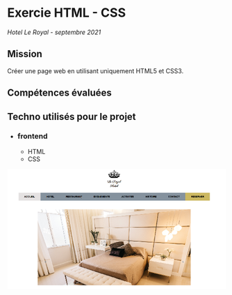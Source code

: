 # Exercie HTML - CSS 
_Hotel Le Royal - septembre 2021_

## Mission 
Créer une page web en utilisant uniquement HTML5 et CSS3.

## Compétences évaluées  

## Techno utilisés pour le projet  

* ### frontend
  * HTML
  * CSS


![Photo de la page d'acceuil du TP](ScreenProjet.png)